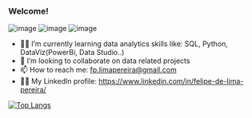 ### Welcome!
![image](https://img.shields.io/badge/GitHub-100000?style=for-the-badge&logo=github&logoColor=white)
![image](https://img.shields.io/badge/LinkedIn-0077B5?style=for-the-badge&logo=linkedin&logoColor=white)
![image](https://img.shields.io/badge/Gmail-D14836?style=for-the-badge&logo=gmail&logoColor=white)

- 👨‍💻 I’m currently learning data analytics skills like: SQL, Python, DataViz(PowerBi, Data Studio..)
- 👯 I’m looking to collaborate on data related projects
- 📫 How to reach me: fp.limapereira@gmail.com
- 🧑‍💼 My LinkedIn profile: https://www.linkedin.com/in/felipe-de-lima-pereira/

[![Top Langs](https://github-readme-stats.vercel.app/api/top-langs/?username=fplimapereira&layout=compact)](https://github.com/fplimapereira/github-readme-stats)
